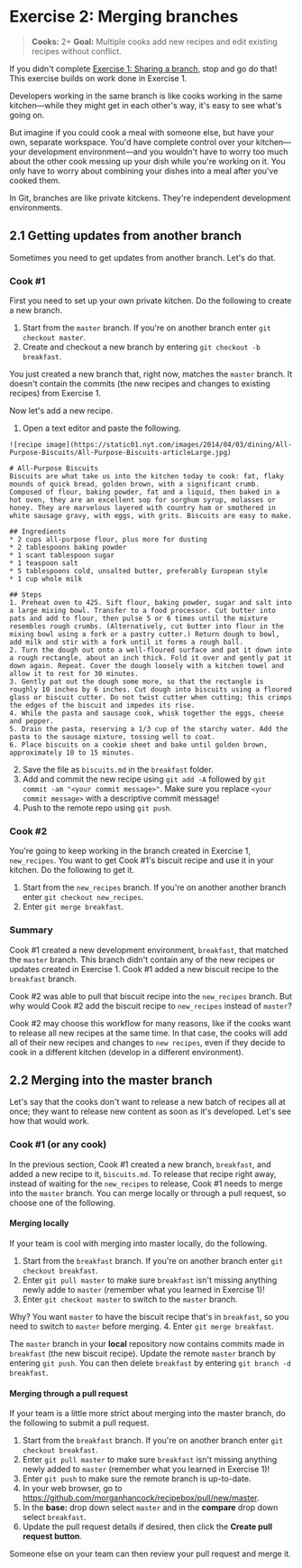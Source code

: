 # Exercise 2: Merging branches
> **Cooks:** 2+ **Goal:** Multiple cooks add new recipes and edit existing recipes without conflict.

If you didn't complete [Exercise 1: Sharing a branch](Merging_exercise_1.md), stop and go do that! This exercise builds on work done in Exercise 1.

Developers working in the same branch is like cooks working in the same kitchen—while they might get in each other's way, it's easy to see what's going on.

But imagine if you could cook a meal with someone else, but have your own, separate workspace. You'd have complete control over your kitchen—your development environment—and you wouldn't have to worry too much about the other cook messing up your dish while you're working on it. You only have to worry about combining your dishes into a meal after you've cooked them.

In Git, branches are like private kitckens. They're independent development environments.

## 2.1 Getting updates from another branch
Sometimes you need to get updates from another branch. Let's do that.

### Cook #1
First you need to set up your own private kitchen. Do the following to create a new branch.

1. Start from the `master` branch. If you're on another branch enter `git checkout master`. 
2. Create and checkout a new branch by entering `git checkout -b breakfast`.

You just created a new branch that, right now, matches the `master` branch. It doesn't contain the commits (the new recipes and changes to existing recipes) from Exercise 1.

Now let's add a new recipe.

1. Open a text editor and paste the following.
 ```
![recipe image](https://static01.nyt.com/images/2014/04/03/dining/All-Purpose-Biscuits/All-Purpose-Biscuits-articleLarge.jpg)

# All-Purpose Biscuits
Biscuits are what take us into the kitchen today to cook: fat, flaky mounds of quick bread, golden brown, with a significant crumb. Composed of flour, baking powder, fat and a liquid, then baked in a hot oven, they are an excellent sop for sorghum syrup, molasses or honey. They are marvelous layered with country ham or smothered in white sausage gravy, with eggs, with grits. Biscuits are easy to make.

## Ingredients
* 2 cups all-purpose flour, plus more for dusting
* 2 tablespoons baking powder
* 1 scant tablespoon sugar
* 1 teaspoon salt
* 5 tablespoons cold, unsalted butter, preferably European style
* 1 cup whole milk

## Steps
1. Preheat oven to 425. Sift flour, baking powder, sugar and salt into a large mixing bowl. Transfer to a food processor. Cut butter into pats and add to flour, then pulse 5 or 6 times until the mixture resembles rough crumbs. (Alternatively, cut butter into flour in the mixing bowl using a fork or a pastry cutter.) Return dough to bowl, add milk and stir with a fork until it forms a rough ball.
2. Turn the dough out onto a well-floured surface and pat it down into a rough rectangle, about an inch thick. Fold it over and gently pat it down again. Repeat. Cover the dough loosely with a kitchen towel and allow it to rest for 30 minutes.
3. Gently pat out the dough some more, so that the rectangle is roughly 10 inches by 6 inches. Cut dough into biscuits using a floured glass or biscuit cutter. Do not twist cutter when cutting; this crimps the edges of the biscuit and impedes its rise.
4. While the pasta and sausage cook, whisk together the eggs, cheese and pepper.
5. Drain the pasta, reserving a 1/3 cup of the starchy water. Add the pasta to the sausage mixture, tossing well to coat.
6. Place biscuits on a cookie sheet and bake until golden brown, approximately 10 to 15 minutes.
```
2. Save the file as `biscuits.md` in the `breakfast` folder. 
3. Add and commit the new recipe using `git add -A` followed by `git commit -am "<your commit message>"`. Make sure you replace `<your commit message>` with a descriptive commit message!
4. Push to the remote repo using `git push`.

### Cook #2
You're going to keep working in the branch created in Exercise 1, `new_recipes`. You want to get Cook #1's biscuit recipe and use it in your kitchen. Do the following to get it.

1. Start from the `new_recipes` branch. If you're on another another branch enter `git checkout new_recipes`.
2. Enter `git merge breakfast`.

### Summary
Cook #1 created a new development environment, `breakfast`, that matched the `master` branch. This branch didn't contain any of the new recipes or updates created in Exercise 1. Cook #1 added a new biscuit recipe to the `breakfast` branch. 

Cook #2 was able to pull that biscuit recipe into the `new_recipes` branch. But why would Cook #2 add the biscuit recipe to `new_recipes` instead of `master`? 

Cook #2 may choose this workflow for many reasons, like if the cooks want to release all new recipes at the same time. In that case, the cooks will add all of their new recipes and changes to `new recipes`, even if they decide to cook in a different kitchen (develop in a different environment). 

## 2.2 Merging into the master branch
Let's say that the cooks don't want to release a new batch of recipes all at once; they want to release new content as soon as it's developed. Let's see how that would work.

### Cook #1 (or any cook)
In the previous section, Cook #1 created a new branch, `breakfast`, and added a new recipe to it, `biscuits.md`. To release that recipe right away, instead of waiting for the `new_recipes` to release, Cook #1 needs to merge into the `master` branch. You can merge locally or through a pull request, so choose one of the following.

#### Merging locally
If your team is cool with merging into master locally, do the following.

1. Start from the `breakfast` branch. If you're on another branch enter `git checkout breakfast`.
2. Enter `git pull master` to make sure `breakfast` isn't missing anything newly adde to `master` (remember what you learned in Exercise 1)!
3. Enter `git checkout master` to switch to the `master` branch. 
  
  Why? You want `master` to have the biscuit recipe that's in `breakfast`, so you need to switch to `master` before merging.
4. Enter `git merge breakfast`.

The `master` branch in your **local** repository now contains commits made in `breakfast` (the new biscuit recipe). Update the remote `master` branch by entering `git push`. You can then delete `breakfast` by entering `git branch -d breakfast`.

#### Merging through a pull request
If your team is a little more strict about merging into the master branch, do the following to submit a pull request.

1. Start from the `breakfast` branch. If you're on another branch enter `git checkout breakfast`.
2. Enter `git pull master` to make sure `breakfast` isn't missing anything newly added to `master` (remember what you learned in Exercise 1)!
3. Enter `git push` to make sure the remote branch is up-to-date.
4. In your web browser, go to <https://github.com/morganhancock/recipebox/pull/new/master>.
5. In the **base:** drop down select `master` and in the **compare** drop down select `breakfast`.
6. Update the pull request details if desired, then click the **Create pull request button**.

Someone else on your team can then review your pull request and merge it.
